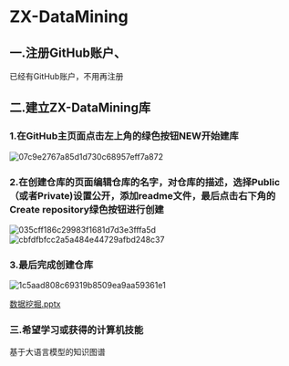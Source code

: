 # ZX-DataMining

## 一.注册GitHub账户、
已经有GitHub账户，不用再注册

## 二.建立ZX-DataMining库

### 1.在GitHub主页面点击左上角的绿色按钮NEW开始建库
![07c9e2767a85d1d730c68957eff7a872](https://github.com/zhang46461/ZX-DataMining/assets/149031189/f941bb32-d69e-4861-b6d9-37ee8f95bb7b)

### 2.在创建仓库的页面编辑仓库的名字，对仓库的描述，选择Public（或者Private)设置公开，添加readme文件，最后点击右下角的Create repository绿色按钮进行创建
![035cff186c29983f1681d7d3e3fffa5d](https://github.com/zhang46461/ZX-DataMining/assets/149031189/c2955e32-b0cc-431d-9078-4eb5f22290d7)
![cbfdfbfcc2a5a484e44729afbd248c37](https://github.com/zhang46461/ZX-DataMining/assets/149031189/4bd05fc2-3d7c-418a-8a59-e196c8ca9d79)

### 3.最后完成创建仓库
![1c5aad808c69319b8509ea9aa59361e1](https://github.com/zhang46461/ZX-DataMining/assets/149031189/39ce5627-8eb2-4adb-b1ca-a566056b4859)

[数据挖掘.pptx](https://github.com/zhang46461/ZX-DataMining/files/15130135/default.pptx)


### 三.希望学习或获得的计算机技能
基于大语言模型的知识图谱









